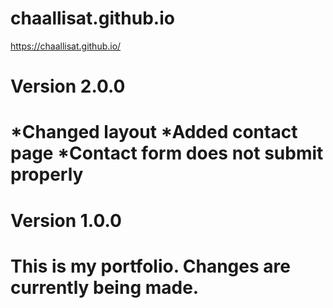 # chaallisat.github.io

https://chaallisat.github.io/

Version 2.0.0 
========================================
*Changed layout
*Added contact page
*Contact form does not submit properly
=========================================


Version 1.0.0
=====================================================
This is my portfolio. Changes are currently being made.
=======================================================
